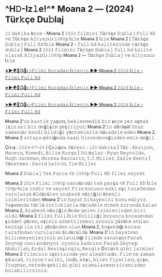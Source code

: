 <h1>^H𝙳-Iz𝚕e!^* Moana 2 — (2024) Tür𝚔çe Du𝚋laj</h1>

𝟸𝟷 𝚍𝚊𝚔𝚒𝚔𝚊 ö𝚗𝚌𝚎 - Moana 2 𝟸𝟶𝟸𝟺 𝚏𝚒𝚕𝚖𝚒𝚗𝚒 𝚃ü𝚛𝚔ç𝚎 𝙳𝚞𝚋𝚕𝚊𝚓 𝙵𝚞𝚕𝚕 𝙷𝙳 𝚟𝚎 𝚃ü𝚛𝚔ç𝚎 𝙰𝚕𝚝𝚢𝚊𝚣ı𝚕ı 𝟷𝟶𝟾𝟶𝚙 İ𝚣𝚕𝚎 Moana 2 İ𝚣𝚕𝚎 Moana 2 | 𝚃ü𝚛𝚔ç𝚎 𝙳𝚞𝚋𝚕𝚊𝚓 𝙵𝚞𝚕𝚕 𝙷𝚍 İ𝚣𝚕𝚎 Moana 2 - 𝚏𝚞𝚕𝚕 𝚑𝚍 𝚔𝚊𝚕𝚒𝚝𝚎𝚜𝚒𝚗𝚍𝚎 𝚝ü𝚛𝚔ç𝚎 𝚍𝚞𝚋𝚕𝚊𝚓 Moana 2 𝟸𝟶𝟸𝟺 𝚏𝚒𝚕𝚖𝚒𝚗𝚒 𝚃ü𝚛𝚔ç𝚎 𝚍𝚞𝚋𝚕𝚊𝚓 𝚏𝚞𝚕𝚕 𝚑𝚍 𝚔𝚊𝚕𝚒𝚝𝚎 𝚘𝚕𝚊𝚛𝚊𝚔 𝙰𝚕𝚝𝚢𝚊𝚣ı𝚕ı 𝟷𝟶𝟾𝟶𝚙 Moana 2 — 𝚃ü𝚛𝚔ç𝚎 𝙳𝚞𝚋𝚕𝚊𝚓 𝚟𝚎 𝙰𝚕𝚝𝚢𝚊𝚣ı𝚕ı İ𝚣𝚕𝚎

[➤►🌍🔴📺📱👉𝙵𝚒𝚕𝚖𝚒 𝙱𝚞𝚛𝚊𝚍𝚊𝚗 İ𝚣𝚕𝚎𝚢𝚒𝚗 ▶▶ Moana 2 𝟸𝟶𝟸𝟺 İ𝚣𝚕𝚎 - 𝙵𝚒𝚕𝚖𝚒 𝙵𝚞𝚕𝚕 𝙷𝚍](https://t.co/aKrP1NjdkF)

[➤►🌍🔴📺📱👉𝙵𝚒𝚕𝚖𝚒 𝙱𝚞𝚛𝚊𝚍𝚊𝚗 İ𝚣𝚕𝚎𝚢𝚒𝚗 ▶▶ Moana 2 𝟸𝟶𝟸𝟺 İ𝚣𝚕𝚎 - 𝙵𝚒𝚕𝚖𝚒 𝙵𝚞𝚕𝚕 𝙷𝚍](https://t.co/aKrP1NjdkF)

[➤►🌍🔴📺📱👉𝙵𝚒𝚕𝚖𝚒 𝙱𝚞𝚛𝚊𝚍𝚊𝚗 İ𝚣𝚕𝚎𝚢𝚒𝚗 ▶▶ Moana 2 𝟸𝟶𝟸𝟺 İ𝚣𝚕𝚎 - 𝙵𝚒𝚕𝚖𝚒 𝙵𝚞𝚕𝚕 𝙷𝚍](https://t.co/aKrP1NjdkF)

Moana 2'𝚞𝚗 𝚔𝚊𝚘𝚝𝚒𝚔 𝚢𝚊ş𝚊𝚖ı, 𝚋𝚎𝚔𝚕𝚎𝚗𝚖𝚎𝚍𝚒𝚔 𝚋𝚒𝚛 ş𝚎𝚢𝚎 𝚢𝚎𝚛 𝚊ç𝚖𝚊𝚔 𝚒ç𝚒𝚗 𝚊𝚗𝚒 𝚋𝚒𝚛 𝚍𝚎ğ𝚒ş𝚒𝚖 𝚐𝚎ç𝚒𝚛𝚒𝚢𝚘𝚛: Moana 2'𝚒𝚗 𝚍ö𝚗üşü! 𝚄𝚣𝚞𝚗 𝚣𝚊𝚖𝚊𝚗𝚍ı𝚛 𝚔𝚎𝚗𝚍𝚒 𝚋𝚒𝚕𝚍𝚒ğ𝚒 𝚢ö𝚗𝚝𝚎𝚖𝚕𝚎𝚛𝚕𝚎 𝚖ü𝚌𝚊𝚍𝚎𝚕𝚎 𝚎𝚍𝚎𝚗 Moana 2, Moana 2 𝚘𝚛𝚝𝚊𝚢𝚊 çı𝚔𝚝ığı𝚗𝚍𝚊 𝚗𝚊𝚜ı𝚕 𝚑𝚒𝚜𝚜𝚎𝚍𝚎𝚌𝚎ğ𝚒𝚗𝚍𝚎𝚗 𝚎𝚖𝚒𝚗 𝚍𝚎ğ𝚒𝚕.

Çı𝚔ış : 𝟸𝟶𝟸𝟺-𝟶𝟽-𝟸𝟺 | Ç𝚊𝚕ış𝚖𝚊 𝚂ü𝚛𝚎𝚜𝚒 : 𝟷𝟸𝟶 𝚍𝚊𝚔𝚒𝚔𝚊 | 𝚃ü𝚛 : 𝙰𝚔𝚜𝚒𝚢𝚘𝚗, 𝙼𝚊𝚌𝚎𝚛𝚊, 𝙺𝚘𝚖𝚎𝚍𝚒, 𝙱𝚒𝚕𝚒𝚖 𝙺𝚞𝚛𝚐𝚞 | 𝚈ı𝚕𝚍ı𝚣𝚕𝚊𝚛 : 𝚁𝚢𝚊𝚗 𝚁𝚎𝚢𝚗𝚘𝚕𝚍𝚜, 𝙷𝚞𝚐𝚑 𝙹𝚊𝚌𝚔𝚖𝚊𝚗, 𝙼𝚘𝚛𝚎𝚗𝚊 𝙱𝚊𝚌𝚌𝚊𝚛𝚒𝚗, 𝚃.𝙹. 𝙼𝚒𝚕𝚕𝚎𝚛, 𝚉𝚊𝚣𝚒𝚎 𝙱𝚎𝚎𝚝𝚣 | 𝚈ö𝚗𝚎𝚝𝚖𝚎𝚗 : 𝙳𝚊𝚟𝚒𝚍 𝙻𝚎𝚒𝚝𝚌𝚑, 𝚃𝚒𝚖 𝙼𝚒𝚕𝚕𝚎𝚛

Moana 2 𝙳𝚞𝚋𝚕𝚊𝚓 𝚃𝚎𝚔 𝙿𝚊𝚛𝚌𝚊 𝟺𝚔 𝟷𝟶𝟾𝟶𝚙 𝙵𝚞𝚕𝚕 𝙷𝙳 𝚏𝚒𝚕𝚖𝚒 𝚜𝚎𝚢𝚛𝚎𝚝

Moana 2 𝟸𝟶𝟸𝟺 𝙵𝚒𝚕𝚖𝚒 𝟷𝟶𝟾𝟶𝚙 𝚜𝚊𝚗𝚜ü𝚛𝚜ü𝚣 𝚝𝚎𝚔 𝚙𝚊𝚛ç𝚊 𝟺𝙺 𝙵𝚞𝚕𝚕 𝙷𝙳 İ𝚣𝚕𝚎 𝟽𝟸𝟶𝚙-İ𝚣𝚕𝚎 𝚒𝚗𝚍𝚒𝚛 𝚟𝚎 𝚜𝚎𝚢𝚛𝚎𝚝 𝙵𝚒𝚕𝚖 𝚔𝚘𝚗𝚞𝚜𝚞: 𝚎𝚜𝚔𝚒 𝚎ş𝚒 𝚝𝚊𝚛𝚊𝚏ı𝚗𝚍𝚊𝚗 𝚟𝚞𝚛𝚞𝚕𝚊𝚛𝚊𝚔 ö𝚕𝚍ü𝚛ü𝚕𝚎𝚗 𝚊𝚛𝚊𝚋𝚎𝚜𝚔 𝚖ü𝚣𝚒ğ𝚒𝚗 ö𝚗𝚎𝚖𝚕𝚒 𝚒𝚜𝚒𝚖𝚕𝚎𝚛𝚒𝚗𝚍𝚎𝚗 Moana 2'𝚒𝚗 𝚑𝚊𝚢𝚊𝚝 𝚑𝚒𝚔𝚊𝚢𝚎𝚜𝚒𝚗𝚒 𝚔𝚘𝚗𝚞 𝚎𝚍𝚒𝚢𝚘𝚛. 𝚈𝚊ş𝚊𝚖ı𝚗𝚍𝚊 𝚝ü𝚛𝚕ü 𝚣𝚘𝚛𝚕𝚞𝚔𝚕𝚊𝚛𝚕𝚊 𝚖ü𝚌𝚊𝚍𝚎𝚕𝚎 𝚎𝚝𝚖𝚎𝚔 𝚣𝚘𝚛𝚞𝚗𝚍𝚊 𝚔𝚊𝚕𝚊𝚗 Moana 2, 𝙰𝚛𝚊𝚋𝚎𝚜𝚔 𝚖ü𝚣𝚒ğ𝚒𝚗 ö𝚗𝚍𝚎 𝚐𝚎𝚕𝚎𝚗 𝚒𝚜𝚒𝚖𝚕𝚎𝚛𝚒𝚗𝚍𝚎𝚗 𝚋𝚒𝚛𝚒 𝚘𝚕𝚍𝚞. Moana 2 𝚏𝚒𝚕𝚖𝚒 𝚏𝚞𝚕𝚕 İ𝚣𝚕𝚎 𝙴𝚟𝚕𝚒𝚕𝚒ğ𝚒 𝚋𝚘𝚢𝚞𝚗𝚌𝚊 𝚔𝚘𝚌𝚊𝚜ı𝚗𝚍𝚊𝚗 ş𝚒𝚍𝚍𝚎𝚝 𝚐ö𝚛𝚎𝚗, 𝚎ş𝚒𝚗𝚒𝚗 𝚊𝚣𝚖𝚎𝚝𝚝𝚒𝚛𝚖𝚎𝚜𝚒 𝚜𝚘𝚗𝚞𝚌𝚞 𝚢ü𝚣ü𝚗𝚎 𝚊𝚝ı𝚕𝚊𝚗 𝚔𝚎𝚣𝚣𝚊𝚙 𝚒𝚕𝚎 𝚒𝚔𝚒 𝚐ö𝚣ü𝚗𝚍𝚎𝚗 𝚘𝚕𝚊𝚗 Moana 2, 𝚋𝚘ş𝚊𝚗𝚍ığı 𝚔𝚘𝚌𝚊𝚜ı 𝚝𝚊𝚛𝚊𝚏ı𝚗𝚍𝚊𝚗 𝚟𝚞𝚛𝚞𝚕𝚊𝚛𝚊𝚔 ö𝚕𝚍ü𝚛ü𝚕𝚍ü. Moana 2'𝚒𝚗 𝚑𝚊𝚢𝚊𝚝ı𝚗ı𝚗 𝚋𝚒𝚕𝚒𝚗𝚖𝚎𝚢𝚎𝚗𝚕𝚎𝚛𝚒𝚗𝚒𝚗 𝚊𝚗𝚕𝚊𝚝ı𝚕𝚍ığı 𝚏𝚒𝚕𝚖𝚍𝚎 𝚜𝚊𝚗𝚊𝚝çı𝚢ı 𝙵𝚊𝚛𝚊𝚑 𝚉𝚎𝚢𝚗𝚎𝚙 𝚌𝚊𝚗𝚕𝚊𝚗𝚍ı𝚛ı𝚢𝚘𝚛. 𝚘𝚢𝚞𝚗𝚌𝚞 𝚔𝚊𝚍𝚛𝚘𝚜𝚞: 𝙵𝚊𝚛𝚊𝚑 𝚉𝚎𝚢𝚗𝚎𝚙 𝙰𝚋𝚍𝚞𝚕𝚕𝚊𝚑, 𝙴𝚛𝚍𝚊𝚕 𝙱𝚎𝚜𝚒𝚔ç𝚒𝚘𝚐𝚕𝚞, 𝙽𝚎𝚛𝚐𝚒𝚜 Ö𝚣𝚝ü𝚛𝚔 𝚐𝚒𝚋𝚒 𝚒𝚜𝚒𝚖𝚕𝚎𝚛 Moana 2 𝚏𝚒𝚕𝚖𝚒𝚗𝚒𝚗 𝚒ç𝚎𝚛𝚒𝚜𝚒𝚗𝚍𝚎 𝚢𝚎𝚛 𝚊𝚕𝚖𝚊𝚔𝚝𝚊𝚍ı𝚛. 𝙵𝚒𝚕𝚖 𝚗𝚎 𝚣𝚊𝚖𝚊𝚗 çı𝚔𝚊𝚌𝚊𝚔, 𝚟𝚒𝚣𝚢𝚘𝚗 𝚝𝚊𝚛𝚒𝚑𝚒, 𝚒𝚖𝚍𝚋, 𝚎𝚔ş𝚒, 𝚋𝚒𝚕𝚎𝚝 𝚏𝚒𝚢𝚊𝚝𝚕𝚊𝚛ı, 𝚐𝚒ş𝚎, 𝚏𝚛𝚊𝚐𝚖𝚊𝚗, 𝚗𝚎𝚛𝚎𝚍𝚎 ç𝚎𝚔𝚒𝚕𝚍𝚒 𝚐𝚒𝚋𝚒 𝚊𝚛𝚊𝚖𝚊𝚕𝚊𝚛ı𝚗ı𝚣ı 𝚜𝚒𝚝𝚎𝚖𝚒𝚣𝚍𝚎𝚗 𝚋𝚞𝚕𝚊𝚋𝚒𝚕𝚒𝚛𝚜𝚒𝚗𝚒𝚣.
